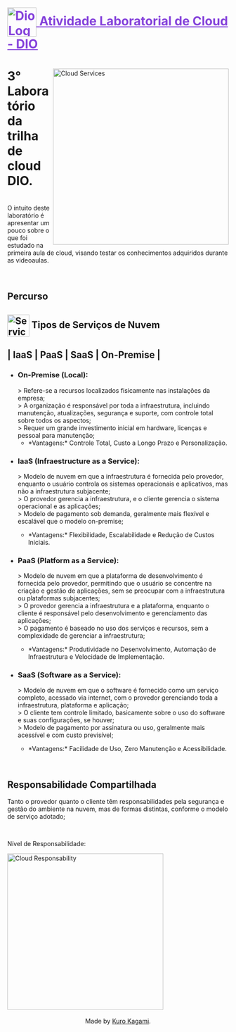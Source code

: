 <h1>
    <a href="https://www.dio.me/" style="color:8542DB">
     <img align="center" alt="Dio Logo" width="66px" src="https://i.imgur.com/AfmnzbO.png">
    <span>Atividade Laboratorial de Cloud - DIO</span></a>
</h1>

<main>
<img align="right" alt="Cloud Services" height="400" src="https://i.imgur.com/KZTi9ol.png">
<p align="justify"><h1> 3° Laboratório da trilha de cloud DIO.</h1>
<br/>
O intuito deste laboratório é apresentar um pouco sobre o que foi estudado na primeira aula de cloud, visando testar os conhecimentos adquiridos durante as videoaulas.
</p>
</main>

<article>
<br/>
<h1>Percurso</h1>

<h2>
    <img align="center" alt="Services Logo" width="50px" src="https://i.imgur.com/A7xWaQT.png"> Tipos de Serviços de Nuvem
</h2>

<h2>| IaaS | PaaS | SaaS | On-Premise |</h2>
<ul>
    <li><h3 align="justify"> On-Premise (Local):</h3>
    > Refere-se a recursos localizados fisicamente nas instalações da empresa; 
    <br/> 
    > A organização é responsável por toda a infraestrutura, incluindo manutenção, atualizações, segurança e suporte, com controle total sobre todos os aspectos; 
    <br/> 
    > Requer um grande investimento inicial em hardware, licenças e pessoal para manutenção; 
    <ul><li>*Vantagens:* Controle Total, Custo a Longo Prazo e Personalização.</li></ul>
    </li> 
    <li><h3 align="justify"> IaaS (Infraestructure as a Service):</h3>
    > Modelo de nuvem em que a infraestrutura é fornecida pelo provedor, enquanto o usuário controla os sistemas operacionais e aplicativos, mas não a infraestrutura subjacente; 
    <br/> 
    > O provedor gerencia a infraestrutura, e o cliente gerencia o sistema operacional e as aplicações; 
    <br/> 
    > Modelo de pagamento sob demanda, geralmente mais flexível e escalável que o modelo on-premise;
    </li><ul><li>*Vantagens:* Flexibilidade, Escalabilidade e Redução de Custos Iniciais.</li></ul>
    <li><h3 align="justify"> PaaS (Platform as a Service):</h3>
    > Modelo de nuvem em que a plataforma de desenvolvimento é fornecida pelo provedor, permitindo que o usuário se concentre na criação e gestão de aplicações, sem se preocupar com a infraestrutura ou plataformas subjacentes;
    <br/> 
    > O provedor gerencia a infraestrutura e a plataforma, enquanto o cliente é responsável pelo desenvolvimento e gerenciamento das aplicações; 
    <br/> 
    > O pagamento é baseado no uso dos serviços e recursos, sem a complexidade de gerenciar a infraestrutura;
    </li>
        <ul>
            <li>*Vantagens:* Produtividade no Desenvolvimento, Automação de Infraestrutura e Velocidade de Implementação.</li>
        </ul>
    <li>
    <h3 align="justify"> SaaS (Software as a Service):</h3>
    > Modelo de nuvem em que o software é fornecido como um serviço completo, acessado via internet, com o provedor gerenciando toda a infraestrutura, plataforma e aplicação;
    <br/> 
    > O cliente tem controle limitado, basicamente sobre o uso do software e suas configurações, se houver; 
    <br/> 
    > Modelo de pagamento por assinatura ou uso, geralmente mais acessível e com custo previsível;
    </li><ul><li>*Vantagens:* Facilidade de Uso, Zero Manutenção e Acessibilidade.</li></ul>
</ul>

<br/>

<h2>Responsabilidade Compartilhada</h2>
<p>Tanto o provedor quanto o cliente têm responsabilidades pela segurança e gestão do ambiente na nuvem, mas de formas distintas, conforme o modelo de serviço adotado;</p>
<br/>
<p>Nível de Responsabilidade:</p>
<img src="https://i.imgur.com/bi5IDDX.png" alt="Cloud Responsability" height="355px">
</article>
  
<br />

<div align="center">Made by <a href="https://github.com/kurokagami/">Kuro Kagami</a>.</div>
